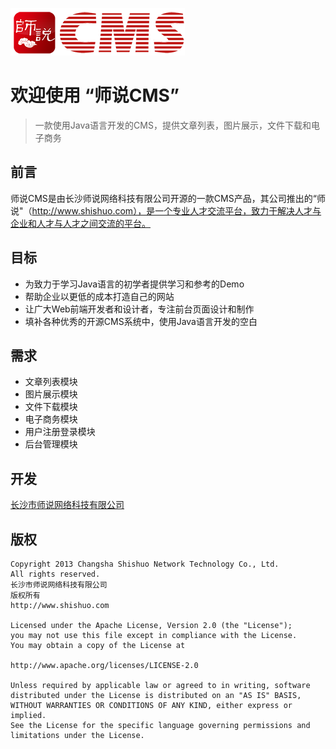 ![师说CMS](/src/main/webapp/default/images/logo.png "师说CMS")

# 欢迎使用 “师说CMS”

> 一款使用Java语言开发的CMS，提供文章列表，图片展示，文件下载和电子商务


## 前言

师说CMS是由长沙师说网络科技有限公司开源的一款CMS产品，其公司推出的“师说"（http://www.shishuo.com），是一个专业人才交流平台，致力于解决人才与企业和人才与人才之间交流的平台。

## 目标

 - 为致力于学习Java语言的初学者提供学习和参考的Demo 
 - 帮助企业以更低的成本打造自己的网站
 - 让广大Web前端开发者和设计者，专注前台页面设计和制作
 - 填补各种优秀的开源CMS系统中，使用Java语言开发的空白

## 需求

 - 文章列表模块
 - 图片展示模块
 - 文件下载模块
 - 电子商务模块
 - 用户注册登录模块
 - 后台管理模块

## 开发

[长沙市师说网络科技有限公司][1]

## 版权

    Copyright 2013 Changsha Shishuo Network Technology Co., Ltd. 
    All rights reserved.
    长沙市师说网络科技有限公司
    版权所有
    http://www.shishuo.com
    
    Licensed under the Apache License, Version 2.0 (the "License");
    you may not use this file except in compliance with the License.
    You may obtain a copy of the License at
    
    http://www.apache.org/licenses/LICENSE-2.0
    
    Unless required by applicable law or agreed to in writing, software
    distributed under the License is distributed on an "AS IS" BASIS,
    WITHOUT WARRANTIES OR CONDITIONS OF ANY KIND, either express or implied.
    See the License for the specific language governing permissions and
    limitations under the License.


  [1]: http://www.shishuo.com
